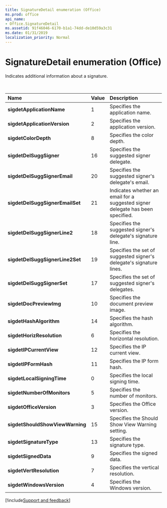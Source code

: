 ```yaml
---
title: SignatureDetail enumeration (Office)
ms.prod: office
api_name:
- Office.SignatureDetail
ms.assetid: 91f46046-6170-b1a1-74dd-de10d59a3c31
ms.date: 01/31/2019
localization_priority: Normal
---
```



# SignatureDetail enumeration (Office)

Indicates additional information about a signature.

<br/>

|Name|Value|Description|
|:-----|:-----|:-----|
|**sigdetApplicationName**|1|Specifies the application name.|
|**sigdetApplicationVersion**|2|Specifies the application version.|
|**sigdetColorDepth**|8|Specifies the color depth.|
|**sigdetDelSuggSigner**|16|Specifies the suggested signer delegate.|
|**sigdetDelSuggSignerEmail**|20|Specifies the suggested signer's delegate's email.|
|**sigdetDelSuggSignerEmailSet**|21|Indicates whether an email for a suggested signer delegate has been specified.|
|**sigdetDelSuggSignerLine2**|18|Specifies the suggested signer's delegate's signature line.|
|**sigdetDelSuggSignerLine2Set**|19|Specifies the set of suggested signer's delegate's signature lines.|
|**sigdetDelSuggSignerSet**|17|Specifies the set of suggested signer's delegates.|
|**sigdetDocPreviewImg**|10|Specifies the document preview image.|
|**sigdetHashAlgorithm**|14|Specifies the hash algorithm.|
|**sigdetHorizResolution**|6|Specifies the horizontal resolution.|
|**sigdetIPCurrentView**|12|Specifies the IP current view.|
|**sigdetIPFormHash**|11|Specifies the IP form hash.|
|**sigdetLocalSigningTime**|0|Specifies the local signing time.|
|**sigdetNumberOfMonitors**|5|Specifies the number of monitors.|
|**sigdetOfficeVersion**|3|Specifies the Office version.|
|**sigdetShouldShowViewWarning**|15|Specifies the Should Show View Warning setting.|
|**sigdetSignatureType**|13|Specifies the signature type.|
|**sigdetSignedData**|9|Specifies the signed data.|
|**sigdetVertResolution**|7|Specifies the vertical resolution.|
|**sigdetWindowsVersion**|4|Specifies the Windows version.|



[!include[Support and feedback](~/includes/feedback-boilerplate.md)]